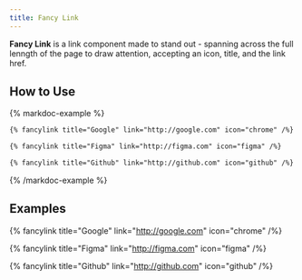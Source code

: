 ```yaml
---
title: Fancy Link
---
```


**Fancy Link** is a link component made to stand out - spanning across the full lenngth of the page to draw attention, accepting an icon, title, and the link href.

## How to Use

{% markdoc-example %}

```markdown
{% fancylink title="Google" link="http://google.com" icon="chrome" /%}

{% fancylink title="Figma" link="http://figma.com" icon="figma" /%}

{% fancylink title="Github" link="http://github.com" icon="github" /%}
```

{% /markdoc-example %}

## Examples

{% fancylink title="Google" link="http://google.com" icon="chrome" /%}

{% fancylink title="Figma" link="http://figma.com" icon="figma" /%}

{% fancylink title="Github" link="http://github.com" icon="github" /%}
